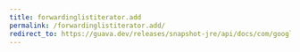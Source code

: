 ```yaml
---
title: forwardinglistiterator.add
permalink: /forwardinglistiterator.add/
redirect_to: https://guava.dev/releases/snapshot-jre/api/docs/com/google/common/collect/ForwardingListIterator.html#add-E-
---
```

